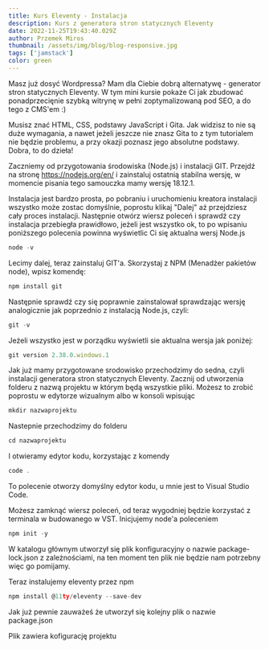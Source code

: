 ```yaml
---
title: Kurs Eleventy - Instalacja
description: Kurs z generatora stron statycznych Eleventy
date: 2022-11-25T19:43:40.029Z
author: Przemek Miros
thumbnail: /assets/img/blog/blog-responsive.jpg
tags: ['jamstack']
color: green
---
```

Masz już dosyć Wordpressa? Mam dla Ciebie dobrą alternatywę - generator stron statycznych Eleventy. W tym mini kursie pokaże Ci jak zbudować ponadprzecięnie szybką witrynę w pełni zoptymalizowaną pod SEO, a do tego z CMS'em :)

Musisz znać HTML, CSS, podstawy JavaScript i Gita. Jak widzisz to nie są duże wymagania, a nawet jeżeli jeszcze nie znasz Gita to z tym tutorialem nie będzie problemu, a przy okazji poznasz jego absolutne podstawy. Dobra, to do dzieła!

Zaczniemy od przygotowania środowiska (Node.js) i instalacji GIT. Przejdź na stronę https://nodejs.org/en/ i zainstaluj ostatnią stabilna wersję, w momencie pisania tego samouczka mamy wersję 18.12.1.

Instalacja jest bardzo prosta, po pobraniu i uruchomieniu kreatora instalacji wszystko może zostac domyślnie, poprostu klikaj "Dalej" aż przejdziesz cały proces instalacji. Następnie otwórz wiersz poleceń i sprawdź czy instalacja przebiegła prawidłowo, jeżeli jest wszystko ok, to po wpisaniu poniższego polecenia powinna wyświetlic Ci się aktualna wersj Node.js

```javascript
node -v
```

Lecimy dalej, teraz zainstaluj GIT'a. Skorzystaj z NPM (Menadżer pakietów node), wpisz komendę:

```javascript
npm install git
```

Następnie sprawdź czy się poprawnie zainstalował sprawdzając wersję analogicznie jak poprzednio z instalacją Node.js, czyli:

```javascript
git -v
```

Jeżeli wszystko jest w porządku wyświetli sie aktualna wersja jak poniżej:

```javascript
git version 2.38.0.windows.1
```

Jak już mamy przygotowane srodowisko przechodzimy do sedna, czyli instalacji generatora stron statycznych Eleventy. Zacznij od utworzenia folderu z nazwą projektu w którym będą wszystkie pliki. Możesz to zrobić poprostu w edytorze wizualnym albo w konsoli wpisując 

```javascript
mkdir nazwaprojektu
```

Nastepnie przechodzimy do folderu

```javascript
cd nazwaprojektu
```

I otwieramy edytor kodu, korzystając z komendy

```javascript
code .
```

To polecenie otworzy domyślny edytor kodu, u mnie jest to Visual Studio Code.

Możesz zamknąć wiersz poleceń, od teraz wygodniej będzie korzystać z terminala w budowanego w VST.
Inicjujemy node'a poleceniem 

```javascript
npm init -y
```

W katalogu głównym utworzył się plik konfiguracyjny o nazwie package-lock.json z zależnościami, na ten moment ten plik nie będzie nam potrzebny więc go pomijamy.

Teraz instalujemy eleventy przez npm

```javascript
npm install @11ty/eleventy --save-dev
```

Jak już pewnie zauważeś że utworzył się kolejny plik o nazwie package.json

Plik zawiera kofigurację projektu